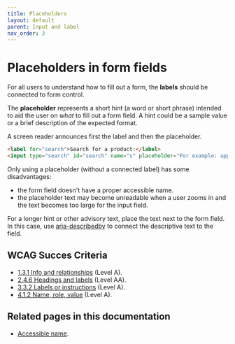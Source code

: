 ```yaml
---
title: Placeholders
layout: default
parent: Input and label
nav_order: 3
---
```


# Placeholders in form fields

For all users to understand how to fill out a form, the **labels** should be connected to form control.

The **placeholder** represents a short hint (a word or short phrase) intended to aid the user on _what_ to fill out a form field. A hint could be a sample value or a brief description of the expected format.

A screen reader announces first the label and then the placeholder.

```html
<label for="search">Search for a product:</label>
<input type="search" id="search" name="s" placeholder="For example: apples, bread or milk">
```

Only using a placeholder (without a connected label) has some disadvantages:
- the form field doesn't have a proper accessible name.
- the placeholder text may become unreadable when a user zooms in and the text becomes too large for the input field.

For a longer hint or other advisory text, place the text next to the form field. In this case, use [aria-describedby]({{site.baseurl}}/docs/topics/forms/descriptions/) to connect the descriptive text to the field.


## WCAG Succes Criteria

- [1.3.1 Info and relationships](https://www.w3.org/WAI/WCAG22/quickref/#info-and-relationships) (Level A).
- [2.4.6 Headings and labels](https://www.w3.org/WAI/WCAG22/quickref/#headings-and-labels) (Level AA).
- [3.3.2 Labels or instructions](https://www.w3.org/WAI/WCAG22/quickref/#labels-or-instructions) (Level A).
- [4.1.2 Name, role, value](https://www.w3.org/WAI/WCAG22/quickref/#labels-or-instructions) (Level A).

## Related pages in this documentation

- [Accessible name]({{site.baseurl}}/docs/topics/code/accessible-name/).

